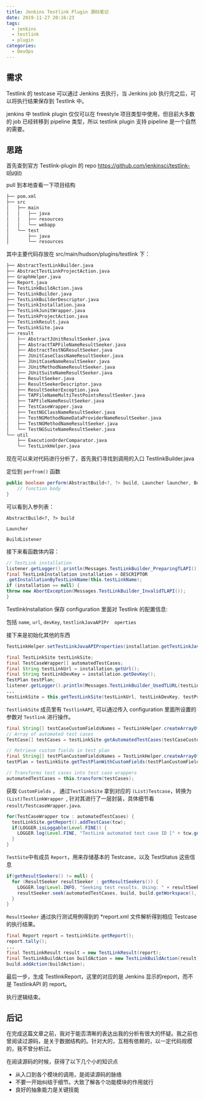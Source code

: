 ```yaml
---
title: Jenkins Testlink Plugin 源码笔记
date: 2019-11-27 20:16:23
tags:
  - jenkins
  - testlink
  - plugin
categories:
  - DevOps
---
```



## 需求

Testlink 的 testcase 可以通过 Jenkins 去执行，当 Jenkins job 执行完之后，可以将执行结果保存到 Testlink 中。

jenkins 中 testlink plugin 仅仅可以在 freestyle 项目类型中使用，但目前大多数的 job 已经转移到 pipeline 类型，所以 testlink plugin 支持 pipeline 是一个自然的需要。

## 思路

首先查到官方 Testlink-plugin 的 repo https://github.com/jenkinsci/testlink-plugin

pull 到本地查看一下项目结构

~~~bash
├── pom.xml 						
├── src									
│   ├── main
│   │   ├── java
│   │   ├── resources
│   │   └── webapp
│   └── test
│       ├── java
│       └── resources

~~~

其中主要代码存放在 src/main/hudson/plugins/testlink 下：

~~~bash
├── AbstractTestLinkBuilder.java
├── AbstractTestLinkProjectAction.java
├── GraphHelper.java
├── Report.java
├── TestLinkBuildAction.java
├── TestLinkBuilder.java
├── TestLinkBuilderDescriptor.java
├── TestLinkInstallation.java
├── TestLinkJunitWrapper.java
├── TestLinkProjectAction.java
├── TestLinkResult.java
├── TestLinkSite.java
├── result
│   ├── AbstractJUnitResultSeeker.java
│   ├── AbstractTAPFileNameResultSeeker.java
│   ├── AbstractTestNGResultSeeker.java
│   ├── JUnitCaseClassNameResultSeeker.java
│   ├── JUnitCaseNameResultSeeker.java
│   ├── JUnitMethodNameResultSeeker.java
│   ├── JUnitSuiteNameResultSeeker.java
│   ├── ResultSeeker.java
│   ├── ResultSeekerDescriptor.java
│   ├── ResultSeekerException.java
│   ├── TAPFileNameMultiTestPointsResultSeeker.java
│   ├── TAPFileNameResultSeeker.java
│   ├── TestCaseWrapper.java
│   ├── TestNGClassNameResultSeeker.java
│   ├── TestNGMethodNameDataProviderNameResultSeeker.java
│   ├── TestNGMethodNameResultSeeker.java
│   └── TestNGSuiteNameResultSeeker.java
└── util
    ├── ExecutionOrderComparator.java
    └── TestLinkHelper.java


~~~

现在可以来对代码进行分析了，首先我们寻找到调用的入口 TestlinkBuilder.java

定位到 `perfrom()` 函数

~~~java
public boolean perform(AbstractBuild<?, ?> build, Launcher launcher, BuildListener listener) throws InterruptedException, IOException {
	// function body		
}
~~~

可以看到入参列表：

`AbstractBuild<?, ?> build` 

`Launcher`

`BuildListener `

接下来看函数体内容：

~~~java
// TestLink installation
listener.getLogger().println(Messages.TestLinkBuilder_PreparingTLAPI());
final TestLinkInstallation installation = DESCRIPTOR
.getInstallationByTestLinkName(this.testLinkName);
if (installation == null) {
throw new AbortException(Messages.TestLinkBuilder_InvalidTLAPI());
}

~~~

TestlinkInstallation 保存 configuration 里面对 Testlink 的配置信息:

包括 `name`, `url`, `devKey`, `testlinkJavaAPIPr	operties`

接下来是初始化其他的东西

~~~java
TestLinkHelper.setTestLinkJavaAPIProperties(installation.getTestLinkJavaAPIProperties(), listener);

final TestLinkSite testLinkSite;
final TestCaseWrapper[] automatedTestCases;
final String testLinkUrl = installation.getUrl();
final String testLinkDevKey = installation.getDevKey();
TestPlan testPlan;
listener.getLogger().println(Messages.TestLinkBuilder_UsedTLURL(testLinkUrl));
...
testLinkSite = this.getTestLinkSite(testLinkUrl, testLinkDevKey, testProjectName, testPlanName, platformName, buildName, buildCustomFields, buildNotes);
~~~

`TestlinkSite` 成员里有 `TestlinkAPI`, 可以通过传入 configuration 里面所设置的参数对 `Testlink` 进行操作。

~~~java
final String[] testCaseCustomFieldsNames = TestLinkHelper.createArrayOfCustomFieldsNames(build.getBuildVariableResolver(), build.getEnvironment(listener), this.getCustomFields());
// Array of automated test cases
TestCase[] testCases = testLinkSite.getAutomatedTestCases(testCaseCustomFieldsNames);

// Retrieve custom fields in test plan
final String[] testPlanCustomFieldsNames = TestLinkHelper.createArrayOfCustomFieldsNames(build.getBuildVariableResolver(), build.getEnvironment(listener), this.getTestPlanCustomFields());
testPlan = testLinkSite.getTestPlanWithCustomFields(testPlanCustomFieldsNames);

// Transforms test cases into test case wrappers
automatedTestCases = this.transform(testCases);
~~~

获取 `CustomFields` ， 通过`TestlinkSite` 拿到对应的 `(List)Testcase`，转换为`(List)TestlinkWrapper `,  针对其进行了一层封装，具体细节看 `result/TestcaseWrapper.java`. 

~~~java
for(TestCaseWrapper tcw : automatedTestCases) {
  testLinkSite.getReport().addTestCase(tcw);
  if(LOGGER.isLoggable(Level.FINE)) {
    LOGGER.log(Level.FINE, "TestLink automated test case ID [" + tcw.getId() + "], name [" +tcw.getName()+ "]");
  }
}
~~~

`TestSite`中有成员 `Report`，用来存储基本的 Testcase，以及 TestStatus 这些信息

~~~java
if(getResultSeekers() != null) {
  for (ResultSeeker resultSeeker : getResultSeekers()) {
    LOGGER.log(Level.INFO, "Seeking test results. Using: " + resultSeeker.getDescriptor().getDisplayName());
    resultSeeker.seek(automatedTestCases, build, build.getWorkspace(), launcher, listener, testLinkSite);
  }
}
~~~

`ResultSeeker` 通过执行测试用例得到的 *report.xml 文件解析得到相应 Testcase 的执行结果。

~~~java
final Report report = testLinkSite.getReport();
report.tally();
...
final TestLinkResult result = new TestLinkResult(report);
final TestLinkBuildAction buildAction = new TestLinkBuildAction(result);
build.addAction(buildAction);
~~~

最后一步，生成 TestlinkReport，这里的对应的是 Jenkins 显示的report，而不是 TestlinkAPI 的 report。

执行逻辑结束。

## 后记

在完成这篇文章之前，我对于能否清晰的表达出我的分析有很大的怀疑。我之前也曾阅读过源码，是关于数据结构的。针对大的，互相有依赖的，以一定代码规模的，我不曾分析过。

在阅读源码的时候，获得了以下几个小的知识点

- 从入口到各个模块的调用，是阅读源码的脉络
- 不要一开始纠结于细节。大致了解各个功能模块的作用就行
- 良好的抽象能力是关键技能